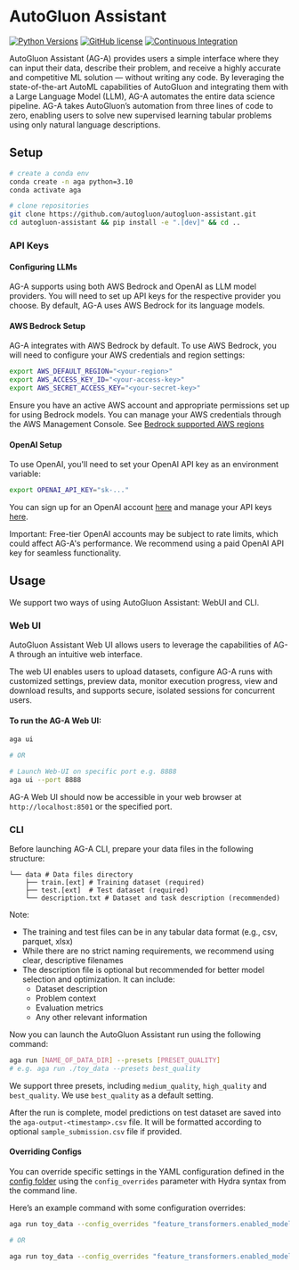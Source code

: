 # AutoGluon Assistant

[![Python Versions](https://img.shields.io/badge/python-3.8%20%7C%203.9%20%7C%203.10%20%7C%203.11-blue)](https://pypi.org/project/autogluon-assistant/)
[![GitHub license](https://img.shields.io/badge/License-Apache_2.0-blue.svg)](./LICENSE)
[![Continuous Integration](https://github.com/autogluon/autogluon-assistant/actions/workflows/lint.yml/badge.svg)](https://github.com/autogluon/autogluon-assistant/actions/workflows/lint.yml)

AutoGluon Assistant (AG-A) provides users a simple interface where they can input their data, describe their problem, and receive a highly accurate and competitive ML solution — without writing any code. By leveraging the state-of-the-art AutoML capabilities of AutoGluon and integrating them with a Large Language Model (LLM), AG-A automates the entire data science pipeline. AG-A takes AutoGluon’s automation from three lines of code to zero, enabling users to solve new supervised learning tabular problems using only natural language descriptions.

## Setup

```bash
# create a conda env
conda create -n aga python=3.10
conda activate aga

# clone repositories
git clone https://github.com/autogluon/autogluon-assistant.git
cd autogluon-assistant && pip install -e ".[dev]" && cd ..
```


### API Keys

#### Configuring LLMs
AG-A supports using both AWS Bedrock and OpenAI as LLM model providers. You will need to set up API keys for the respective provider you choose. By default, AG-A uses AWS Bedrock for its language models.

#### AWS Bedrock Setup
AG-A integrates with AWS Bedrock by default. To use AWS Bedrock, you will need to configure your AWS credentials and region settings:

```bash
export AWS_DEFAULT_REGION="<your-region>"
export AWS_ACCESS_KEY_ID="<your-access-key>"
export AWS_SECRET_ACCESS_KEY="<your-secret-key>"
```

Ensure you have an active AWS account and appropriate permissions set up for using Bedrock models. You can manage your AWS credentials through the AWS Management Console. See [Bedrock supported AWS regions](https://docs.aws.amazon.com/bedrock/latest/userguide/bedrock-regions.html)


#### OpenAI Setup
To use OpenAI, you'll need to set your OpenAI API key as an environment variable:

```bash
export OPENAI_API_KEY="sk-..."
```

You can sign up for an OpenAI account [here](https://platform.openai.com/) and manage your API keys [here](https://platform.openai.com/account/api-keys).

Important: Free-tier OpenAI accounts may be subject to rate limits, which could affect AG-A's performance. We recommend using a paid OpenAI API key for seamless functionality.


## Usage

We support two ways of using AutoGluon Assistant: WebUI and CLI.

### Web UI
AutoGluon Assistant Web UI allows users to leverage the capabilities of AG-A through an intuitive web interface.

The web UI enables users to upload datasets, configure AG-A runs with customized settings, preview data, monitor execution progress, view and download results, and supports secure, isolated sessions for concurrent users.

#### To run the AG-A Web UI:

```bash
aga ui

# OR

# Launch Web-UI on specific port e.g. 8888
aga ui --port 8888
```

AG-A Web UI should now be accessible in your web browser at `http://localhost:8501` or the specified port.


### CLI

Before launching AG-A CLI, prepare your data files in the following structure:

```
└── data # Data files directory
    ├── train.[ext] # Training dataset (required)
    ├── test.[ext]  # Test dataset (required)
    └── description.txt # Dataset and task description (recommended)
```

Note:
- The training and test files can be in any tabular data format (e.g., csv, parquet, xlsx)
- While there are no strict naming requirements, we recommend using clear, descriptive filenames
- The description file is optional but recommended for better model selection and optimization. It can include:
  - Dataset description
  - Problem context
  - Evaluation metrics
  - Any other relevant information

Now you can launch the AutoGluon Assistant run using the following command:

```bash
aga run [NAME_OF_DATA_DIR] --presets [PRESET_QUALITY]
# e.g. aga run ./toy_data --presets best_quality
```

We support three presets, including `medium_quality`, `high_quality` and `best_quality`. We use `best_quality` as a default setting.

After the run is complete, model predictions on test dataset are saved into the `aga-output-<timestamp>.csv` file. It will be formatted according to optional `sample_submission.csv` file if provided.

#### Overriding Configs
You can override specific settings in the YAML configuration defined in the [config folder](https://github.com/boranhan/autogluon-assistant/tree/main/src/autogluon_assistant/configs) using
the `config_overrides` parameter with Hydra syntax from the command line.

Here’s an example command with some configuration overrides:

```bash
aga run toy_data --config_overrides "feature_transformers.enabled_models=None, autogluon.predictor_fit_kwargs.time_limit=3600"

# OR

aga run toy_data --config_overrides "feature_transformers.enabled_models=None" --config_overrides "autogluon.predictor_fit_kwargs.time_limit=3600"
```